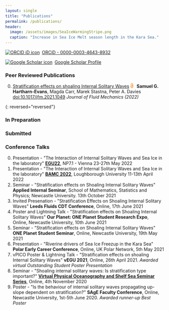 ```yaml
---
layout: single
title: "Publications"
permalink: /publications/
header:
  image: /assets/images/SeaIceWarmingStripe.png
  caption: "Increase in Sea Ice Melt season length in the Kara Sea."
--- 
```

<script type='text/javascript' src='https://d1bxh8uas1mnw7.cloudfront.net/assets/embed.js'></script> <!--Altmetric embed header (can go anywhere)  -->
<div itemscope itemtype="https://schema.org/Person">
    <a itemprop="sameAs" content="ORCiD - 0000-0003-4643-8932" href="https://orcid.org/0000-0003-4643-8932" target="orcid.widget" rel="me noopener noreferrer" style="vertical-align:top;"><img src="https://orcid.org/sites/default/files/images/orcid_16x16.png" style="width:1em;margin-right:.5em;" alt="ORCID iD icon">ORCiD - 0000-0003-4643-8932</a>
</div>

<a href="https://scholar.google.com/citations?user=naRfL8cAAAAJ&hl=en"><img src="https://upload.wikimedia.org/wikipedia/commons/thumb/c/c7/Google_Scholar_logo.svg/240px-Google_Scholar_logo.svg.png" style="width:1em;margin-right:.5em;" alt="Google Scholar icon">Google Scholar Profile</a>




### Peer Reviewed Publications
0.  [Stratification effects on shoaling Internal Solitary Waves][1]  <img src= "/assets/images/Open_Access_logo_white.png" style="height:1em;margin-right:.5em;" alt="Open Access">
    **Samuel G. Hartharn-Evans**, Magda Carr,  Marek Stastna, Peter A. Davies [doi:10.1017/jfm.2021.1049](https://doi.org/10.1017/jfm.2021.1049)
    *Journal of Fluid Mechanics (2022)*  
   
<div data-badge-popover="right" data-badge-type="medium-donut" data-doi="https://doi.org/10.1017/jfm.2021.1049" class="altmetric-embed"></div>

{: reversed="reversed"}

### In Preparation  


### Submitted  

### Conference Talks 
0.	Presentation - "The Interaction of Internal Solitary Waves and Sea Ice in the laboratory"
	**[EGU22](https://www.egu22.eu)**, NP7.1 - Vienna
	23-27th May 2022
0.	Presentation - "The Interaction of Internal Solitary Waves and Sea Ice in the laboratory" 
	**[BAMC 2022](https://bamc2022.lboro.ac.uk)**, Loughborough University
	11-13th April 2022
0. 	Seminar - "Stratification effects on Shoaling Internal Solitary Waves"
	**Applied Internal Seminar**, School of Mathematics, Statistics and Physics; Newcastle University. 
	13th October 2021
0.	Invited Presenation - "Stratification Effects on Shoaling Internal Solitary Waves" 
	**Leeds Fluids CDT Conference**, Online, 17th June 2021
0.	Poster and Lightning Talk - "Stratification effects on Shoaling Internal Solitary Waves"
	**Our Planet: ONE Planet Student Research Expo**, Online, Newcastle University, 10th June 2021
0.	Seminar - "Stratification effects on Shoaling Internal Solitary Waves"
	**ONE Planet Student Seminar**, Online, Newcastle University, 19th May 2021
0.	Presentation - "Riverine drivers of Sea Ice Freezup in the Kara Sea"
	**Polar Early Career Conference**, Online, UK Polar Network, 5th May 2021
0.	vPICO Poster & Lightning Talk - "Stratification effects on shoaling Internal Solitary Waves"
	**vEGU 2021**, Online, 26th April 2021. *Awarded virtual Outstanding Student Poster Presentation*
0.	Seminar - "Shoaling internal solitary waves: Is stratification type important?"
	[**Virtual Physical Oceanography and Shelf Sea Seminar Series**](https://www.vepossss.eu), Online, 4th November 2020
0.	Poster - "Is the behaviour of internal solitary waves propagating up-slope dependent on stratification?"
	**SAgE Faculty Conference**, Online, Newcastle University, 1st-5th June 2020. *Awarded runner-up Best Poster*
	




[1]: /assets/documents/Hartharn-Evans2022.pdf

